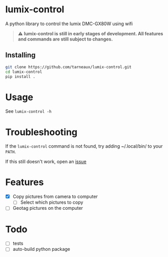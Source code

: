 # lumix-control
A python library to control the lumix DMC-GX80W using wifi
> :warning: **lumix-control is still in early stages of development. All features and commands are still subject to changes.**

## Installing
```bash
git clone https://github.com/tarneaux/lumix-control.git
cd lumix-control
pip install .
```

# Usage
See `lumix-control -h`

# Troubleshooting
If the `lumix-control` command is not found, try adding ~/.local/bin/ to your `PATH`.

If this still doesn't work, open an [issue](https://github.com/tarneaux/lumix-control/issues)

# Features
- [x] Copy pictures from camera to computer
  - [ ] Select which pictures to copy
- [ ] Geotag pictures on the computer

# Todo
- [ ] tests
- [ ] auto-build python package
